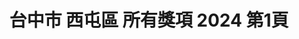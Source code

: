 ---
title: "台中市 西屯區 所有獎項 2024 第1頁"
description: "台中市 西屯區 所有獎項 2024 獲獎餐廳 第1頁"
keywords:
  - 美食競賽
  - 台灣美食
  - 美食精選
datePublished: "2025-06-30"
dateModified: "2025-07-07"
city: "台中市"
district: "西屯區"
award: "所有獎項"
year: "2024"
page: 1
count: 9

restaurants:
  - name: "橘色涮涮屋台中館"
    city: "台中市"
    district: "西屯區"
    address: "407台中市西屯區市政路581-8號"
    phone: "0422585655"
    geo: "24.160533651943172, 120.63453922654794"
    link: "台中市/西屯區/橘色涮涮屋台中館"
    google_map: "https://maps.app.goo.gl/7JUXZEArcipuWwc6A"
    footinder: ""
    award:
    - name: "500盤"
      year: "2024"
  - name: "元紀．台灣菜"
    city: "台中市"
    district: "西屯區"
    address: "台中市西屯區安和東路5號"
    phone: "0423586368"
    geo: "24.174323830875057, 120.62373768618482"
    link: "台中市/西屯區/元紀_台灣菜"
    google_map: "https://maps.app.goo.gl/KoXqNq9PGGYY3sLG7"
    footinder: "https://footinder.com.tw/%e5%8f%b0%e4%b8%ad%e5%b8%82%e8%a5%bf%e5%b1%af%e5%8d%80/362120/"
    award:
    - name: "500盤"
      year: "2024"
  - name: "三元花園韓式餐廳 台中店"
    city: "台中市"
    district: "西屯區"
    address: "407台中市西屯區台灣大道四段1962號"
    phone: "0423594066"
    geo: "24.182908892072682, 120.59914001486979"
    link: "台中市/西屯區/三元花園韓式餐廳_台中店"
    google_map: "https://maps.app.goo.gl/VETBVCcF3Ged1M7AA"
    footinder: "https://footinder.com.tw/%E5%8F%B0%E4%B8%AD%E5%B8%82%E8%A5%BF%E5%B1%AF%E5%8D%80/13416/"
    award:
    - name: "500盤"
      year: "2024"
  - name: "頂粵吉品"
    city: "台中市"
    district: "西屯區"
    address: "台中市西屯區市政南一路288號"
    phone: "0422534688"
    geo: "24.158497614633525, 120.63108472335189"
    link: "台中市/西屯區/頂粵吉品"
    google_map: "https://maps.app.goo.gl/aWoTiE6UNYCZafFT6"
    footinder: "https://footinder.com.tw/%e5%8f%b0%e4%b8%ad%e5%b8%82%e8%a5%bf%e5%b1%af%e5%8d%80/131520/"
    award:
    - name: "500盤"
      year: "2024"
  - name: "Atipic亞提法式餐廳"
    city: "台中市"
    district: "西屯區"
    address: "台中市西屯區重慶路141之3號"
    phone: "0423164891"
    geo: "24.166414309165567, 120.65626423516949"
    link: "台中市/西屯區/Atipic亞提法式餐廳"
    google_map: "https://maps.app.goo.gl/pmSzVe3f2WmQWPv17"
    footinder: ""
    award:
    - name: "500盤"
      year: "2024"
  - name: "老龐家傳牛肉麵西屯店"
    city: "台中市"
    district: "西屯區"
    address: "407台中市西屯區甘肅路一段199號"
    phone: "0423168838"
    geo: "24.16857398709539, 120.6567474182163"
    link: "台中市/西屯區/老龐家傳牛肉麵西屯店"
    google_map: "https://maps.app.goo.gl/KTcjuJFhLsuEn4rE7"
    footinder: ""
    award:
    - name: "台北國際牛肉麵節"
      year: "2024"
  - name: "逢甲發倆醬烤雞排（夯雞排）"
    city: "台中市"
    district: "西屯區"
    address: "台中市西屯區慶和街92-1號"
    phone: "0983687249"
    geo: "24.176052892971956, 120.64654193851347"
    link: "台中市/西屯區/逢甲發倆醬烤雞排_夯雞排_"
    google_map: "https://maps.app.goo.gl/NatUGxCFwKhp8Gw9A"
    footinder: "https://footinder.com.tw/%E5%8F%B0%E4%B8%AD%E5%B8%82%E8%A5%BF%E5%B1%AF%E5%8D%80/362041/"
    award:
    - name: "夜市王"
      year: "2024"
  - name: "嵐豐火烤魚"
    city: "台中市"
    district: "西屯區"
    address: "台中市西屯區逢甲路20巷8號"
    phone: ""
    geo: "24.179350592324464, 120.64580755155393"
    link: "台中市/西屯區/嵐豐火烤魚"
    google_map: "https://maps.app.goo.gl/i1cEpW2D1nyG3uf57"
    footinder: ""
    award:
    - name: "夜市王"
      year: "2024"
  - name: "台中甜不辣 逢甲臭豆腐"
    city: "台中市"
    district: "西屯區"
    address: "台中市西屯區文華路71號D1"
    phone: ""
    geo: "24.177482334013394, 120.64628614158246"
    link: "台中市/西屯區/台中甜不辣_逢甲臭豆腐"
    google_map: "https://maps.app.goo.gl/MexQMLWA1L2hVbrM6"
    footinder: "https://footinder.com.tw/%E5%8F%B0%E4%B8%AD%E5%B8%82%E8%A5%BF%E5%B1%AF%E5%8D%80/362049/"
    award:
    - name: "夜市王"
      year: "2024"
---
